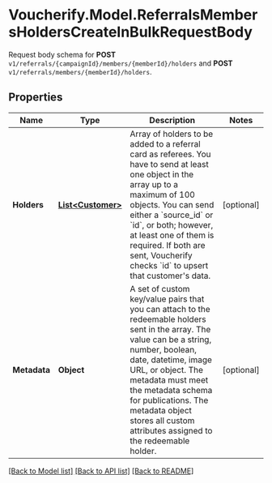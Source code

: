 # Voucherify.Model.ReferralsMembersHoldersCreateInBulkRequestBody
Request body schema for **POST** `v1/referrals/{campaignId}/members/{memberId}/holders` and **POST** `v1/referrals/members/{memberId}/holders`.

## Properties

Name | Type | Description | Notes
------------ | ------------- | ------------- | -------------
**Holders** | [**List&lt;Customer&gt;**](Customer.md) | Array of holders to be added to a referral card as referees. You have to send at least one object in the array up to a maximum of 100 objects. You can send either a &#x60;source_id&#x60; or &#x60;id&#x60;, or both; however, at least one of them is required. If both are sent, Voucherify checks &#x60;id&#x60; to upsert that customer&#39;s data. | [optional] 
**Metadata** | **Object** | A set of custom key/value pairs that you can attach to the redeemable holders sent in the array. The value can be a string, number, boolean, date, datetime, image URL, or object. The metadata must meet the metadata schema for publications. The metadata object stores all custom attributes assigned to the redeemable holder. | [optional] 

[[Back to Model list]](../README.md#documentation-for-models) [[Back to API list]](../README.md#documentation-for-api-endpoints) [[Back to README]](../README.md)

